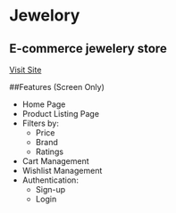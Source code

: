 # Jewelory
## E-commerce jewelery store

[Visit Site](https://jewelory.netlify.app/)

##Features (Screen Only)
- Home Page
- Product Listing Page
- Filters by:
  - Price
  - Brand
  - Ratings
- Cart Management
- Wishlist Management
- Authentication:
  - Sign-up
  - Login